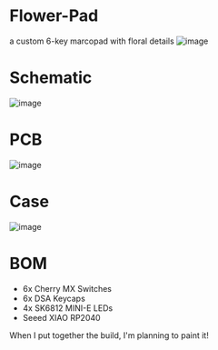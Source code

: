 # Flower-Pad
a custom 6-key marcopad with floral details
![image](https://github.com/user-attachments/assets/7a10d9ae-b2c8-4f33-921e-b1a365efed44)

# Schematic
![image](https://github.com/user-attachments/assets/5ffbec36-dbe2-42f8-85de-da5edc5f06a7)

# PCB
![image](https://github.com/user-attachments/assets/b3173b43-8ddc-4d68-8575-aa780a65361c)

# Case
![image](https://github.com/user-attachments/assets/9b6237b6-00ce-4c05-8c1a-20979e7f8f6f)

# BOM 
- 6x Cherry MX Switches
- 6x DSA Keycaps
- 4x SK6812 MINI-E LEDs
- Seeed XIAO RP2040

When I put together the build, I'm planning to paint it!
